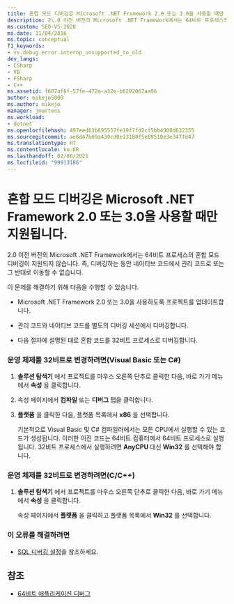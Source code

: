 ```yaml
---
title: 혼합 모드 디버깅은 Microsoft .NET Framework 2.0 또는 3.0을 사용할 때만 지원됨 | Microsoft Docs
description: 2\.0 이전 버전의 Microsoft .NET Framework에서는 64비트 프로세스의 혼합 모드 디버깅이 지원되지 않습니다. 해결 방법은 이 문서를 참조하세요.
ms.custom: SEO-VS-2020
ms.date: 11/04/2016
ms.topic: conceptual
f1_keywords:
- vs.debug.error.interop_unsupported_to_old
dev_langs:
- CSharp
- VB
- FSharp
- C++
ms.assetid: f607af6f-57fe-472a-a32e-b6202067aa96
author: mikejo5000
ms.author: mikejo
manager: jmartens
ms.workload:
- dotnet
ms.openlocfilehash: 497eed63b695557fe19f7fd2cf5bb4900d632355
ms.sourcegitcommit: ae6d47b09a439cd0e13180f5e89510e3e347fd47
ms.translationtype: HT
ms.contentlocale: ko-KR
ms.lasthandoff: 02/08/2021
ms.locfileid: "99913186"
---
```

# <a name="mixed-mode-debugging-is-only-supported-when-using-microsoft-net-framework-20-or-30"></a>혼합 모드 디버깅은 Microsoft .NET Framework 2.0 또는 3.0을 사용할 때만 지원됩니다.
2\.0 이전 버전의 Microsoft .NET Framework에서는 64비트 프로세스의 혼합 모드 디버깅이 지원되지 않습니다. 즉, 디버깅하는 동안 네이티브 코드에서 관리 코드로 또는 그 반대로 이동할 수 없습니다.

 이 문제를 해결하기 위해 다음을 수행할 수 있습니다.

- Microsoft .NET Framework 2.0 또는 3.0을 사용하도록 프로젝트를 업데이트합니다.

- 관리 코드와 네이티브 코드를 별도의 디버깅 세션에서 디버깅합니다.

- 다음 절차에 설명된 대로 혼합 코드를 32비트 프로세스로 디버깅합니다.

### <a name="to-change-the-operating-system-to-32-bit-visual-basic-or-c"></a>운영 체제를 32비트로 변경하려면(Visual Basic 또는 C#)

1. **솔루션 탐색기** 에서 프로젝트를 마우스 오른쪽 단추로 클릭한 다음, 바로 가기 메뉴에서 **속성** 을 클릭합니다.

2. 속성 페이지에서 **컴파일** 또는 **디버그** 탭을 클릭합니다.

3. **플랫폼** 을 클릭한 다음, 플랫폼 목록에서 **x86** 을 선택합니다.

     기본적으로 Visual Basic 및 C# 컴파일러에서는 모든 CPU에서 실행할 수 있는 코드가 생성됩니다. 이러한 이진 코드는 64비트 컴퓨터에서 64비트 프로세스로 실행됩니다. 32비트 프로세스에서 실행하려면 **AnyCPU** 대신 **Win32** 를 선택해야 합니다.

### <a name="to-change-the-operating-system-to-32-bit-cc"></a>운영 체제를 32비트로 변경하려면(C/C++)

1. **솔루션 탐색기** 에서 프로젝트를 마우스 오른쪽 단추로 클릭한 다음, 바로 가기 메뉴에서 **속성** 을 클릭합니다.

     속성 페이지에서 **플랫폼** 을 클릭하고 플랫폼 목록에서 **Win32** 를 선택합니다.

### <a name="to-correct-this-error"></a>이 오류를 해결하려면

- [SQL 디버깅 설정](/previous-versions/visualstudio/visual-studio-2010/s4sszxst(v=vs.100))을 참조하세요.

## <a name="see-also"></a>참조
- [64비트 애플리케이션 디버그](../debugger/debug-64-bit-applications.md)